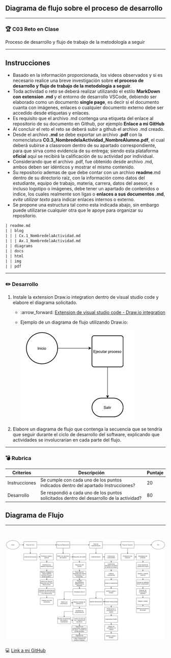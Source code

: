 ## Diagrama de flujo sobre el proceso de desarrollo
*****

### :trophy: C03 Reto en Clase
Proceso de desarrollo y flujo de trabajo de la metodología a seguir

* * * * *

## Instrucciones


-   Basado en la información proporcionada, los videos observados y si
    es necesario realice una breve investigación sobre **el proceso de
    desarrollo y flujo de trabajo de la metodologia a seguir**.
-   Toda actividad o reto se deberá realizar utilizando el estilo
    **MarkDown con extension .md** y el entorno de desarrollo VSCode,
    debiendo ser elaborado como un documento **single page**, es decir
    si el documento cuanta con imágenes, enlaces o cualquier documento
    externo debe ser accedido desde etiquetas y enlaces.
-   Es requisito que el archivo .md contenga una etiqueta del enlace al
    repositorio de su documento en Github, por ejemplo **Enlace a mi
    GitHub**
-   Al concluir el reto el reto se deberá subir a github el archivo .md
    creado.
-   Desde el archivo **.md** se debe exportar un archivo **.pdf** con la
    nomenclatura **C0.3\_NombredelaActividad\_NombreAlumno.pdf**, el
    cual deberá subirse a classroom dentro de su apartado
    correspondiente, para que sirva como evidencia de su entrega; siendo
    esta plataforma **oficial** aquí se recibirá la calificación de su
    actividad por individual.
-   Considerando que el archivo .pdf, fue obtenido desde archivo .md,
    ambos deben ser idénticos y mostrar el mismo contenido.
-   Su repositorio ademas de que debe contar con un archivo
    **readme**.md dentro de su directorio raíz, con la información como
    datos del estudiante, equipo de trabajo, materia, carrera, datos del
    asesor, e incluso logotipo o imágenes, debe tener un apartado de
    contenidos o indice, los cuales realmente son ligas o **enlaces a
    sus documentos .md**, *evite utilizar texto* para indicar enlaces
    internos o externo.
-   Se propone una estructura tal como esta indicada abajo, sin embargo
    puede utilizarse cualquier otra que le apoye para organizar su
    repositorio.

``` {.hljs}
| readme.md
| | blog
| | | Cx.1_NombredelaActividad.md
| | | Ax.1_NombredelaActividad.md
| | diagrams
| | docs
| | html
| | img
| | pdf    
```

* * * * *

### :pencil2: Desarrollo

1.  Instale la extension Draw.io integration dentro de visual studio
    code y elabore el diagrama solicitado.

    -   :arrow\_forward:
        [Extension de visual studio code - Draw.io
        integration](https://www.youtube.com/watch?v=Y47ZlxoDWNI)

    -   Ejemplo de un diagrama de flujo utilizando Draw.io:

        ![DiagramadeFlujo](https://github.com/MoisesMM99/Analisis-Avanzado-de-Software-Mancilla-Mora/blob/main/img/ejemplodiagrama.png?raw=true)

2.  Elabore un diagrama de flujo que contenga la secuencia que se
    tendría que seguir durante el ciclo de desarrollo del software,
    explicando que actividades se involucrarían en cada parte del flujo.

* * * * *

### :bomb: Rubrica

| Criterios     | Descripción                                                                              | Puntaje |
|---------------|------------------------------------------------------------------------------------------|---------|
| Instrucciones | Se cumple con cada uno de los puntos indicados dentro del apartado Instrucciones?        | 20      |
| Desarrollo    | Se respondió a cada uno de los puntos solicitados dentro del desarrollo de la actividad? | 80      |



## Diagrama de Flujo 
****
<br>

![DiagramadeFlujo](https://github.com/MoisesMM99/Analisis-Avanzado-de-Software-Mancilla-Mora/blob/main/img/Diagrama%20de%20flujo%20del%20proceso.png?raw=true)

:computer: [Link a mi GitHub ](https://github.com/MoisesMM99/Analisis-Avanzado-de-Software-Mancilla-Mora)